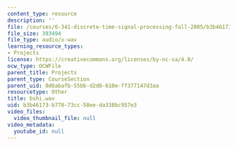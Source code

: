 ```yaml
---
content_type: resource
description: ''
file: /courses/6-341-discrete-time-signal-processing-fall-2005/b3b46173b77873cc58eeda338bc957e3_bshi.wav
file_size: 393494
file_type: audio/x-wav
learning_resource_types:
- Projects
license: https://creativecommons.org/licenses/by-nc-sa/4.0/
ocw_type: OCWFile
parent_title: Projects
parent_type: CourseSection
parent_uid: 0d6abafb-55bb-d2d0-610e-ff377147d3aa
resourcetype: Other
title: bshi.wav
uid: b3b46173-b778-73cc-58ee-da338bc957e3
video_files:
  video_thumbnail_file: null
video_metadata:
  youtube_id: null
---
```

